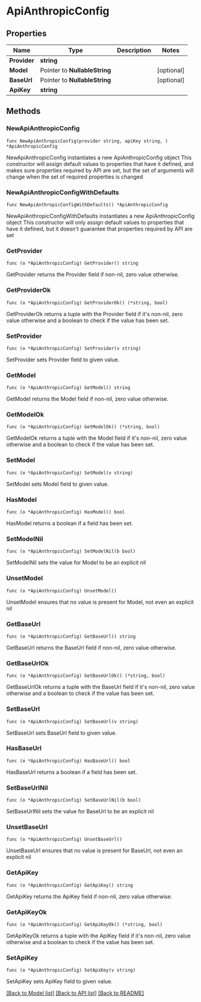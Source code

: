 # ApiAnthropicConfig

## Properties

Name | Type | Description | Notes
------------ | ------------- | ------------- | -------------
**Provider** | **string** |  | 
**Model** | Pointer to **NullableString** |  | [optional] 
**BaseUrl** | Pointer to **NullableString** |  | [optional] 
**ApiKey** | **string** |  | 

## Methods

### NewApiAnthropicConfig

`func NewApiAnthropicConfig(provider string, apiKey string, ) *ApiAnthropicConfig`

NewApiAnthropicConfig instantiates a new ApiAnthropicConfig object
This constructor will assign default values to properties that have it defined,
and makes sure properties required by API are set, but the set of arguments
will change when the set of required properties is changed

### NewApiAnthropicConfigWithDefaults

`func NewApiAnthropicConfigWithDefaults() *ApiAnthropicConfig`

NewApiAnthropicConfigWithDefaults instantiates a new ApiAnthropicConfig object
This constructor will only assign default values to properties that have it defined,
but it doesn't guarantee that properties required by API are set

### GetProvider

`func (o *ApiAnthropicConfig) GetProvider() string`

GetProvider returns the Provider field if non-nil, zero value otherwise.

### GetProviderOk

`func (o *ApiAnthropicConfig) GetProviderOk() (*string, bool)`

GetProviderOk returns a tuple with the Provider field if it's non-nil, zero value otherwise
and a boolean to check if the value has been set.

### SetProvider

`func (o *ApiAnthropicConfig) SetProvider(v string)`

SetProvider sets Provider field to given value.


### GetModel

`func (o *ApiAnthropicConfig) GetModel() string`

GetModel returns the Model field if non-nil, zero value otherwise.

### GetModelOk

`func (o *ApiAnthropicConfig) GetModelOk() (*string, bool)`

GetModelOk returns a tuple with the Model field if it's non-nil, zero value otherwise
and a boolean to check if the value has been set.

### SetModel

`func (o *ApiAnthropicConfig) SetModel(v string)`

SetModel sets Model field to given value.

### HasModel

`func (o *ApiAnthropicConfig) HasModel() bool`

HasModel returns a boolean if a field has been set.

### SetModelNil

`func (o *ApiAnthropicConfig) SetModelNil(b bool)`

 SetModelNil sets the value for Model to be an explicit nil

### UnsetModel
`func (o *ApiAnthropicConfig) UnsetModel()`

UnsetModel ensures that no value is present for Model, not even an explicit nil
### GetBaseUrl

`func (o *ApiAnthropicConfig) GetBaseUrl() string`

GetBaseUrl returns the BaseUrl field if non-nil, zero value otherwise.

### GetBaseUrlOk

`func (o *ApiAnthropicConfig) GetBaseUrlOk() (*string, bool)`

GetBaseUrlOk returns a tuple with the BaseUrl field if it's non-nil, zero value otherwise
and a boolean to check if the value has been set.

### SetBaseUrl

`func (o *ApiAnthropicConfig) SetBaseUrl(v string)`

SetBaseUrl sets BaseUrl field to given value.

### HasBaseUrl

`func (o *ApiAnthropicConfig) HasBaseUrl() bool`

HasBaseUrl returns a boolean if a field has been set.

### SetBaseUrlNil

`func (o *ApiAnthropicConfig) SetBaseUrlNil(b bool)`

 SetBaseUrlNil sets the value for BaseUrl to be an explicit nil

### UnsetBaseUrl
`func (o *ApiAnthropicConfig) UnsetBaseUrl()`

UnsetBaseUrl ensures that no value is present for BaseUrl, not even an explicit nil
### GetApiKey

`func (o *ApiAnthropicConfig) GetApiKey() string`

GetApiKey returns the ApiKey field if non-nil, zero value otherwise.

### GetApiKeyOk

`func (o *ApiAnthropicConfig) GetApiKeyOk() (*string, bool)`

GetApiKeyOk returns a tuple with the ApiKey field if it's non-nil, zero value otherwise
and a boolean to check if the value has been set.

### SetApiKey

`func (o *ApiAnthropicConfig) SetApiKey(v string)`

SetApiKey sets ApiKey field to given value.



[[Back to Model list]](../README.md#documentation-for-models) [[Back to API list]](../README.md#documentation-for-api-endpoints) [[Back to README]](../README.md)


